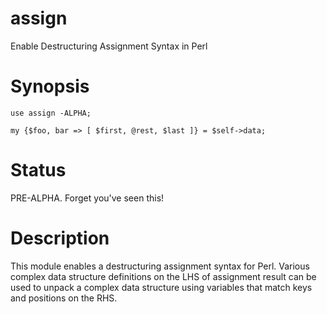 assign
======

Enable Destructuring Assignment Syntax in Perl

# Synopsis

```
use assign -ALPHA;

my {$foo, bar => [ $first, @rest, $last ]} = $self->data;
```

# Status

PRE-ALPHA. Forget you've seen this!

# Description

This module enables a destructuring assignment syntax for Perl.
Various complex data structure definitions on the LHS of assignment result can
be used to unpack a complex data structure using variables that match keys and
positions on the RHS.
